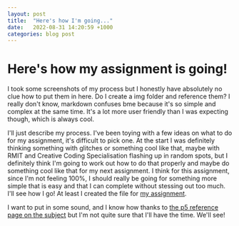 ```yaml
---
layout: post
title:  "Here's how I'm going..."
date:   2022-08-31 14:20:59 +1000
categories: blog post
---
```


# Here's how my assignment is going!

I took some screenshots of my process but I honestly have absolutely no clue how to put them in here. Do I create a img folder and reference them? I really don't know, markdown confuses bme because it's so simple and complex at the same time. It's a lot more user friendly than I was expecting though, which is always cool. 

I'll just describe my process. I've been toying with a few ideas on what to do for my assignment, it's difficult to pick one. At the start I was definitely thinking something with glitches or something cool like that, maybe with RMIT and Creative Coding Specialisation flashing up in random spots, but I definitely think I'm going to work out how to do that properly and maybe do something cool like that for my next assignment. I think for this assignment, since I'm not feeling 100%, I should really be going for something more simple that is easy and that I can complete without stessing out too much. I'll see how I go! At least I created the file for [my assignment](https://editor.p5js.org/azadarach/sketches/7MoFEudIO).

I want to put in some sound, and I know how thanks to [the p5 reference page on the subject](https://p5js.org/reference/#/p5.MediaElement/stop) but I'm not quite sure that I'll have the time. We'll see!